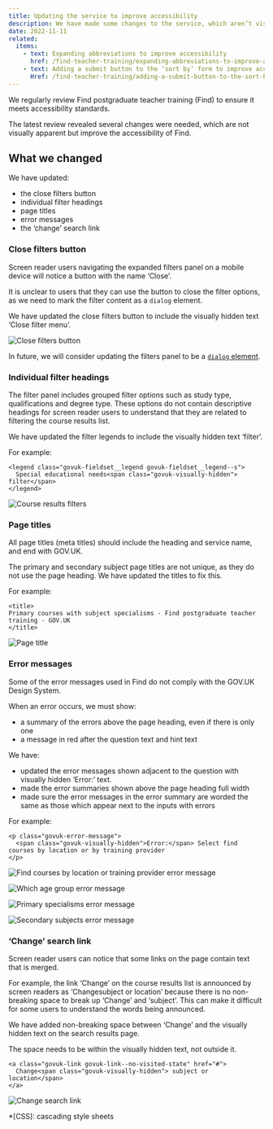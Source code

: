 ```yaml
---
title: Updating the service to improve accessibility
description: We have made some changes to the service, which aren’t visually apparent but improve accessibility
date: 2022-11-11
related:
  items:
    - text: Expanding abbreviations to improve accessibility
      href: /find-teacher-training/expanding-abbreviations-to-improve-accessibility/
    - text: Adding a submit button to the ‘sort by’ form to improve accessibility
      Href: /find-teacher-training/adding-a-submit-button-to-the-sort-by-form-to-improve-accessibility/
---
```


We regularly review Find postgraduate teacher training (Find) to ensure it meets accessibility standards.

The latest review revealed several changes were needed, which are not visually apparent but improve the accessibility of Find.

## What we changed

We have updated:

- the close filters button
- individual filter headings
- page titles
- error messages
- the ‘change’ search link

### Close filters button

Screen reader users navigating the expanded filters panel on a mobile device will notice a button with the name ‘Close’.

It is unclear to users that they can use the button to close the filter options, as we need to mark the filter content as a `dialog` element.

We have updated the close filters button to include the visually hidden text ‘Close filter menu’.

![Close filters button](close-filters-button.png "Close filters button")

In future, we will consider updating the filters panel to be a [`dialog` element](https://developer.mozilla.org/en-US/docs/Web/HTML/Element/dialog).

### Individual filter headings

The filter panel includes grouped filter options such as study type, qualifications and degree type. These options do not contain descriptive headings for screen reader users to understand that they are related to filtering the course results list.

We have updated the filter legends to include the visually hidden text ‘filter’.

For example:

```
<legend class="govuk-fieldset__legend govuk-fieldset__legend--s">
  Special educational needs<span class="govuk-visually-hidden"> filter</span>
</legend>
```

![Course results filters](course-results-filters.png "Course results filters")

### Page titles

All page titles (meta titles) should include the heading and service name, and end with GOV.UK.

The primary and secondary subject page titles are not unique, as they do not use the page heading. We have updated the titles to fix this.

For example:

```
<title>
Primary courses with subject specialisms - Find postgraduate teacher training - GOV.UK
</title>
```

![Page title](page-title.png "Page title")

### Error messages

Some of the error messages used in Find do not comply with the GOV.UK Design System.

When an error occurs, we must show:

- a summary of the errors above the page heading, even if there is only one
- a message in red after the question text and hint text

We have:

- updated the error messages shown adjacent to the question with visually hidden ‘Error:’ text.
- made the error summaries shown above the page heading full width
- made sure the error messages in the error summary are worded the same as those which appear next to the inputs with errors

For example:

```
<p class="govuk-error-message">
  <span class="govuk-visually-hidden">Error:</span> Select find courses by location or by training provider
</p>
```

![Find courses by location or training provider error message](error-message--find-by-location-or-provider.png "Find courses by location or training provider error message")

![Which age group error message](error-message--age-group.png "Which age group error message")

![Primary specialisms error message](error-message--primary-specialisms.png "Primary specialisms error message")

![Secondary subjects error message](error-message--secondary-subjects.png "Secondary subjects error message")

### ‘Change’ search link

Screen reader users can notice that some links on the page contain text that is merged.

For example, the link ‘Change’ on the course results list is announced by screen readers as ‘Changesubject or location’ because there is no non-breaking space to break up ‘Change’ and ‘subject’. This can make it difficult for some users to understand the words being announced.

We have added non-breaking space between ‘Change’ and the visually hidden text on the search results page.

The space needs to be within the visually hidden text, not outside it.

```
<a class="govuk-link govuk-link--no-visited-state" href="#">
  Change<span class="govuk-visually-hidden"> subject or location</span>
</a>
```

![Change search link](change-search.png "Change search link")

*[CSS]: cascading style sheets
